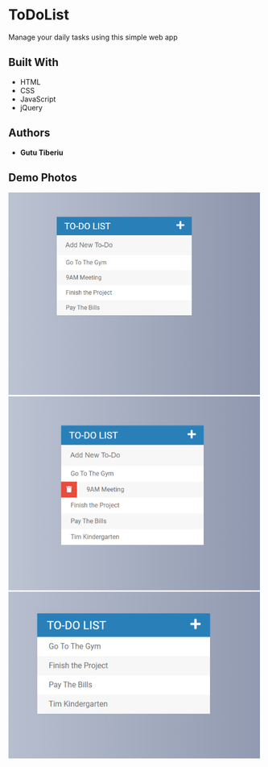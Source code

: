 # ToDoList

Manage your daily tasks using this simple web app

## Built With

* HTML
* CSS
* JavaScript
* jQuery

## Authors

* **Gutu Tiberiu** 

## Demo Photos

<img src="demoPhotos/demo1.png" width="500" text-align="center">
<img src="demoPhotos/demo2.png" width="500">
<img src="demoPhotos/demo3.png" width="500">



